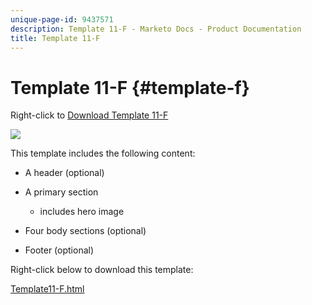 ```yaml
---
unique-page-id: 9437571
description: Template 11-F - Marketo Docs - Product Documentation
title: Template 11-F
---
```


# Template 11-F {#template-f}

Right-click to [Download Template 11-F](http://docs.marketo.com/download/attachments/9437571/template-11f.html?version=1&modificationdate=1438211465000&api=v2)

![](assets/image2015-8-4-13-3a57-3a13.png)

This template includes the following content:

* A header (optional)
* A primary section

    * includes hero image

* Four body sections (optional)
* Footer (optional)

Right-click below to download this template:

[Template11-F.html](http://docs.marketo.com/download/attachments/9437571/template-11f.html?version=1&modificationdate=1438211465000&api=v2)
